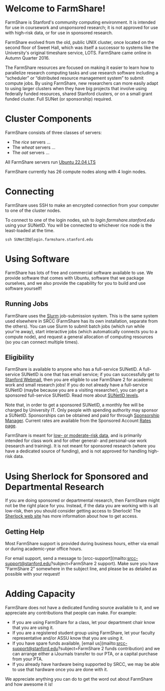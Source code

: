 # Welcome to FarmShare!

FarmShare is Stanford's community computing environment. It is intended for use in coursework and unsponsored research; it is not approved for use with high-risk data, or for use in sponsored research.

FarmShare evolved from the old, public UNIX cluster, once located on the second floor of Sweet Hall, which was itself a successor to systems like the University's original timeshare service, LOTS. FarmShare came online in Autumn Quarter 2016.

The FarmShare resources are focused on making it easier to learn how to parallelize research computing tasks and use research software including a “scheduler” or “distributed resource management system” to submit compute jobs. By using FarmShare, new researchers can more easily adapt to using larger clusters when they have big projects that involve using federally funded resources, shared Stanford clusters, or on a small grant funded cluster. Full SUNet (or sponsorship) required.

# Cluster Components

FarmShare consists of three classes of servers:

* The *rice* servers ...
* The *wheat* servers ...
* The *oat* servers ...

All FarmShare servers run [Ubuntu 22.04 LTS](https://wiki.ubuntu.com/NobleNumbat/ReleaseNotes)

FarmShare currently has 26 compute nodes along with 4 login nodes.

# Connecting

FarmShare uses SSH to make an encrypted connection from your computer to one of the cluster nodes.

To connect to one of the login nodes, ssh to *login.farmshare.stanford.edu* using your SUNetID. You will be connected to whichever rice node is the least-loaded at the time.

 ~~~
ssh SUNetID@login.farmshare.stanford.edu
~~~

# Using Software

FarmShare has lots of free and commercial software available to use. We provide software that comes with Ubuntu, software that we package ourselves, and we also provide the capability for you to build and use software yourself!

## Running Jobs

FarmShare uses the [Slurm](http://slurm.schedmd.com/) job-submission system. This is the same system used elsewhere in SRCC (FarmShare has its own installation, separate from the others). You can use Slurm to submit batch jobs (which run while your're away), start interactive jobs (which automatically connects you to a compute node), and request a general allocation of computing resources (so you can connect multiple times).

## Eligibility

FarmShare is available to anyone who has a full-service SUNetID. A full-service SUNetID is one that has email service; if you can successfully get to [Stanford Webmail](https://webmail.stanford.edu/), then you are eligible to use FarmShare 2 for academic work and small research jobs! If you do not already have a full-service SUNetID (maybe because you are a visiting researcher), you can get a sponsored full-service SUNetID. Read more about [SUNetID levels](https://uit.stanford.edu/service/accounts/sunetids).

Note that, in order to get a sponsored SUNetID, a monthly fee will be charged by University IT. Only people with spending authority may sponsor a SUNetID. Sponsorships can be obtained and paid for through [Sponsorship Manager](https://uit.stanford.edu/service/sponsorship/).  Current rates are available from the Sponsored Account [Rates page](https://uit.stanford.edu/rates/sponsorship).

FarmShare is meant for [low- or moderate-risk data](https://uit.stanford.edu/guide/riskclassifications), and is primarily intended for class work and for other general- and personal-use work (research and training). It is not meant for sponsored research (where you have a dedicated source of funding), and is not approved for handling high-risk data.

# Using Sherlock for Sponsored and Departmental Research

If you are doing sponsored or departmental research, then FarmShare might not be the right place for you. Instead, if the data you are working with is all low-risk, then you should consider getting access to Sherlock! The [Sherlock web site](https://www.sherlock.stanford.edu/docs/getting-started/#how-to-request-an-account) has more information about how to get access.

## Getting Help

Most FarmShare support is provided during business hours, either via email or during academic-year office hours.

For email support, send a message to [srcc-support](mailto:srcc-support@stanford.edu?subject=FarmShare 2 support). Make sure you have "FarmShare 2" somewhere in the subject line, and please be as detailed as possible with your request!

# Adding Capacity

FarmShare does not have a dedicated funding source available to it, and we appreciate any contributions that people can make.  For example:

* If you are using FarmShare for a class, let your department chair know that you are using it.
* If you are a registered student group using FarmShare, let your faculty representative and/or ASSU know that you are using it.
* If you have spare funds available, [email us](mailto:srcc-support@stanford.edu?subject=FarmShare 2 funds contribution) and we can arrange either a iJournals transfer to our PTA, or a capital purchase from your PTA.
* If you already have hardware being supported by SRCC, we may be able to use that hardware once you are done with it.

We appreciate anything you can do to get the word out about FarmShare and how awesome it is!
